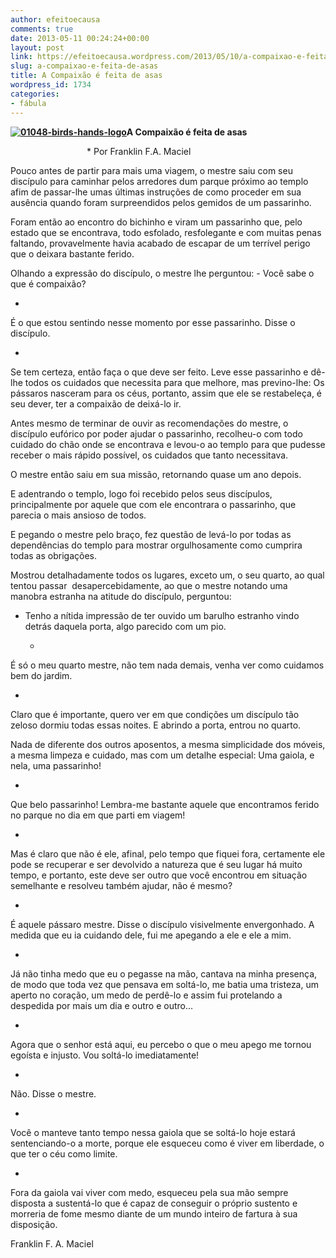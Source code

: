 ```yaml
---
author: efeitoecausa
comments: true
date: 2013-05-11 00:24:24+00:00
layout: post
link: https://efeitoecausa.wordpress.com/2013/05/10/a-compaixao-e-feita-de-asas/
slug: a-compaixao-e-feita-de-asas
title: A Compaixão é feita de asas
wordpress_id: 1734
categories:
- fábula
---
```


**[![01048-birds-hands-logo](http://efeitoecausa.files.wordpress.com/2013/05/01048-birds-hands-logo.jpg)](http://efeitoecausa.files.wordpress.com/2013/05/01048-birds-hands-logo.jpg)A Compaixão é feita de asas**




                               * Por Franklin F.A. Maciel




Pouco antes de partir para mais uma viagem, o mestre saiu com seu discípulo para caminhar pelos arredores dum parque próximo ao templo afim de passar-lhe umas últimas instruções de como proceder em sua ausência quando foram surpreendidos pelos gemidos de um passarinho.




Foram então ao encontro do bichinho e viram um passarinho que, pelo estado que se encontrava, todo esfolado, resfolegante e com muitas penas faltando, provavelmente havia acabado de escapar de um terrível perigo que o deixara bastante ferido.




Olhando a expressão do discípulo, o mestre lhe perguntou: - Você sabe o que é compaixão?






	
  * 


É o que estou sentindo nesse momento por esse passarinho. Disse o discípulo.




	
  * 


Se tem certeza, então faça o que deve ser feito. Leve esse passarinho e dê-lhe todos os cuidados que necessita para que melhore, mas previno-lhe: Os pássaros nasceram para os céus, portanto, assim que ele se restabeleça, é seu dever, ter a compaixão de deixá-lo ir.







Antes mesmo de terminar de ouvir as recomendações do mestre, o discípulo eufórico por poder ajudar o passarinho, recolheu-o com todo cuidado do chão onde se encontrava e levou-o ao templo para que pudesse receber o mais rápido possível, os cuidados que tanto necessitava.




O mestre então saiu em sua missão, retornando quase um ano depois.




E adentrando o templo, logo foi recebido pelos seus discípulos, principalmente por aquele que com ele encontrara o passarinho, que parecia o mais ansioso de todos.




E pegando o mestre pelo braço, fez questão de levá-lo por todas as dependências do templo para mostrar orgulhosamente como cumprira todas as obrigações.




Mostrou detalhadamente todos os lugares, exceto um, o seu quarto, ao qual tentou passar  desapercebidamente, ao que o mestre notando uma manobra estranha na atitude do discípulo, perguntou:




- Tenho a nítida impressão de ter ouvido um barulho estranho vindo detrás daquela porta, algo parecido com um pio.






	
  * 


É só o meu quarto mestre, não tem nada demais, venha ver como cuidamos bem do jardim.




	
  * 


Claro que é importante, quero ver em que condições um discípulo tão zeloso dormiu todas essas noites. E abrindo a porta, entrou no quarto.







Nada de diferente dos outros aposentos, a mesma simplicidade dos móveis, a mesma limpeza e cuidado, mas com um detalhe especial: Uma gaiola, e nela, uma passarinho!






	
  * 


Que belo passarinho! Lembra-me bastante aquele que encontramos ferido no parque no dia em que parti em viagem!




	
  * 


Mas é claro que não é ele, afinal, pelo tempo que fiquei fora, certamente ele pode se recuperar e ser devolvido a natureza que é seu lugar há muito tempo, e portanto, este deve ser outro que você encontrou em situação semelhante e resolveu também ajudar, não é mesmo?




	
  * 


É aquele pássaro mestre. Disse o discípulo visivelmente envergonhado. A medida que eu ia cuidando dele, fui me apegando a ele e ele a mim.




	
  * 


Já não tinha medo que eu o pegasse na mão, cantava na minha presença, de modo que toda vez que pensava em soltá-lo, me batia uma tristeza, um aperto no coração, um medo de perdê-lo e assim fui protelando a despedida por mais um dia e outro e outro...




	
  * 


Agora que o senhor está aqui, eu percebo o que o meu apego me tornou egoísta e injusto. Vou soltá-lo imediatamente!




	
  * 


Não. Disse o mestre.




	
  * 


Você o manteve tanto tempo nessa gaiola que se soltá-lo hoje estará sentenciando-o a morte, porque ele esqueceu como é viver em liberdade, o que ter o céu como limite.




	
  * 


Fora da gaiola vai viver com medo, esqueceu pela sua mão sempre disposta a sustentá-lo que é capaz de conseguir o próprio sustento e morreria de fome mesmo diante de um mundo inteiro de fartura à sua disposição.







Franklin F. A. Maciel
